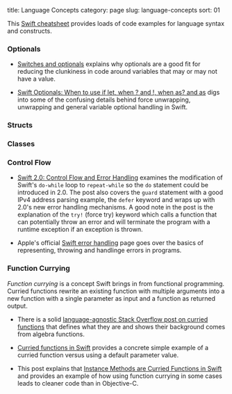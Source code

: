 title: Language Concepts
category: page
slug: language-concepts
sort: 01


This 
[Swift cheatsheet](http://mhm5000.gitbooks.io/swift-cheat-sheet/content/index.html)
provides loads of code examples for language syntax and constructs.


### Optionals
* [Switches and optionals](https://thatthinginswift.com/switch-unwrap-shortcut/)  explains why optionals are a good fit for reducing the clunkiness in code
  around variables that may or may not have a value.

* [Swift Optionals: When to use if let, when ? and !, when as? and as](http://www.touch-code-magazine.com/swift-optionals-use-let/)
  digs into some of the confusing details behind force unwrapping, unwrapping
  and general variable optional handling in Swift.


### Structs


### Classes


### Control Flow
* [Swift 2.0: Control Flow and Error Handling](http://austinzheng.com/2015/06/08/swift-2-control-flow/)
  examines the modification of Swift's `do-while` loop to `repeat-while` so
  the `do` statement could be introduced in 2.0. The post also covers the
  `guard` statement with a good IPv4 address parsing example, the `defer`
  keyword and wraps up with 2.0's new error handling mechanisms. A good note
  in the post is the explanation of the `try!` (force try) keyword which
  calls a function that can potentially throw an error and will terminate the
  program with a runtime exception if an exception is thrown.

* Apple's official [Swift error handling](https://developer.apple.com/library/prerelease/ios/documentation/Swift/Conceptual/Swift_Programming_Language/ErrorHandling.html)
  page goes over the basics of representing, throwing and handlinge errors in
  programs.


### Function Currying
*Function currying* is a concept Swift brings in from functional programming. 
Curried functions rewrite an existing function with multiple arguments into 
a new function with a single parameter as input and a function as returned
output.

* There is a solid 
  [language-agnostic Stack Overflow post on curried functions](http://stackoverflow.com/questions/36314/what-is-currying)
  that defines what they are and shows their background comes from algebra
  functions.

* [Curried functions in Swift](http://ijoshsmith.com/2014/06/09/curried-functions-in-swift/)
  provides a concrete simple example of a curried function versus using a
  default parameter value.

* This post explains that 
  [Instance Methods are Curried Functions in Swift](http://oleb.net/blog/2014/07/swift-instance-methods-curried-functions/)
  and provides an example of how using function currying in some cases leads
  to cleaner code than in Objective-C.
